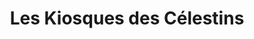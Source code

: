---
title: "Les Kiosques des Célestins"
url: /vichy/les-kiosques-des-celestins/
shop: Antiquitäten
---